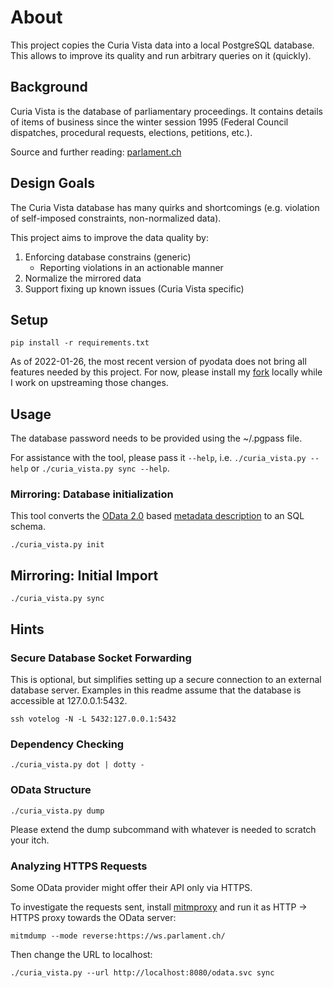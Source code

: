 # About

This project copies the Curia Vista data into a local PostgreSQL database. This allows to improve its quality and run
arbitrary queries on it (quickly).

## Background

Curia Vista is the database of parliamentary proceedings. It contains details of items of business since the winter
session 1995 (Federal Council dispatches, procedural requests, elections, petitions, etc.).

Source and further reading: [parlament.ch](https://www.parlament.ch/en/ratsbetrieb/curia-vista)

## Design Goals

The Curia Vista database has many quirks and shortcomings (e.g. violation of self-imposed constraints, non-normalized
data).

This project aims to improve the data quality by:

1) Enforcing database constrains (generic)
   - Reporting violations in an actionable manner
2) Normalize the mirrored data 
3) Support fixing up known issues (Curia Vista specific)

## Setup

```console
pip install -r requirements.txt
```

As of 2022-01-26, the most recent version of pyodata does not bring all features needed by this project.
For now, please install my [fork][pyodata_fork] locally while I work on upstreaming those changes.

[pyodata_fork]: https://github.com/rettichschnidi/python-pyodata/releases/tag/rs%2Fcuria-vista-needs-v7

## Usage

The database password needs to be provided using the ~/.pgpass file.

For assistance with the tool, please pass it `--help`, i.e. `./curia_vista.py --help` or `./curia_vista.py sync --help`.

### Mirroring: Database initialization

This tool converts the [OData 2.0](https://www.odata.org/documentation/odata-version-2-0/) based
[metadata description](https://ws.parlament.ch/OData.svc/$metadata) to an SQL schema.

```console
./curia_vista.py init
```

## Mirroring: Initial Import

```console
./curia_vista.py sync
```

## Hints

### Secure Database Socket Forwarding

This is optional, but simplifies setting up a secure connection to an external database server. Examples in this readme
assume that the database is accessible at 127.0.0.1:5432.

```console
ssh votelog -N -L 5432:127.0.0.1:5432
```

### Dependency Checking

```console
./curia_vista.py dot | dotty -
```

### OData Structure

```console
./curia_vista.py dump
```

Please extend the dump subcommand with whatever is needed to scratch your itch.

### Analyzing HTTPS Requests

Some OData provider might offer their API only via HTTPS.

To investigate the requests sent, install [mitmproxy](https://mitmproxy.org/) and run it as HTTP -> HTTPS proxy towards
the OData server:

```console
mitmdump --mode reverse:https://ws.parlament.ch/
```

Then change the URL to localhost:

```console
./curia_vista.py --url http://localhost:8080/odata.svc sync
```
